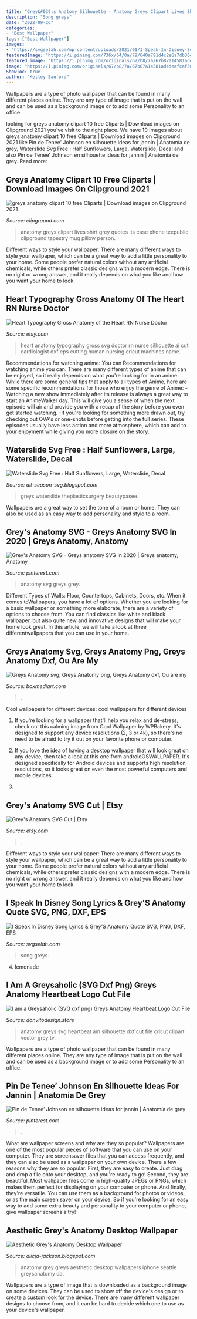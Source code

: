 ```yaml
---
title: "Grey&#039;s Anatomy Silhouette - Anatomy Greys Clipart Lives Shirt Grey Quotes Its Case Phone Teepublic Clipground Tapestry Mug Pillow Person"
description: "Song greys"
date: "2022-09-26"
categories:
- "Best Wallpaper"
tags: ["Best Wallpaper"]
images:
- "https://svgselah.com/wp-content/uploads/2021/01/I-Speak-In-Disney-Song-Lyrics-GreyS-Anatomy-Quote-SVG-PNG-DXF-EPS-1.jpg?x32345"
featuredImage: "https://i.pinimg.com/736x/64/0a/79/640a791d4c2e6a7db36460bc19089146.jpg"
featured_image: "https://i.pinimg.com/originals/67/b8/7a/67b87a14581adedeafcaf3081722ce84.jpg"
image: "https://i.pinimg.com/originals/67/b8/7a/67b87a14581adedeafcaf3081722ce84.jpg"
ShowToc: true
author: "Kelley Sanford"
---
```





Wallpapers are a type of photo wallpaper that can be found in many different places online. They are any type of image that is put on the wall and can be used as a background image or to add some Personality to an office.

	

		
looking for greys anatomy clipart 10 free Cliparts | Download images on Clipground 2021 you've visit to the right place. We have 10 Images about greys anatomy clipart 10 free Cliparts | Download images on Clipground 2021 like Pin de Tenee’ Johnson en silhouette ideas for jannin | Anatomía de grey, Waterslide Svg Free : Half Sunflowers, Large, Waterslide, Decal and also Pin de Tenee’ Johnson en silhouette ideas for jannin | Anatomía de grey. Read more:
		
    
## Greys Anatomy Clipart 10 Free Cliparts | Download Images On Clipground 2021

<img loading=lazy src="https://clipground.com/images/greys-anatomy-clipart-11.jpg" onerror="this.onerror=null;this.src='https://tse3.mm.bing.net/th?id=OIP.fsQxQdMxml9mx9V20DtNWAHaHa&amp;pid=15.1';" alt="greys anatomy clipart 10 free Cliparts | Download images on Clipground 2021">

_Source: clipground.com_

>anatomy greys clipart lives shirt grey quotes its case phone teepublic clipground tapestry mug pillow person. 

	

Different ways to style your wallpaper:
There are many different ways to style your wallpaper, which can be a great way to add a little personality to your home. Some people prefer natural colors without any artificial chemicals, while others prefer classic designs with a modern edge. There is no right or wrong answer, and it really depends on what you like and how you want your home to look.

    
## Heart Typography Gross Anatomy Of The Heart RN Nurse Doctor

<img loading=lazy src="https://img.etsystatic.com/il/f225a7/1357969040/il_570xN.1357969040_s7rt.jpg?version=0" onerror="this.onerror=null;this.src='https://tse2.mm.bing.net/th?id=OIP.OjXv--XQoPu03ABixh9ACAHaHV&amp;pid=15.1';" alt="Heart Typography Gross Anatomy of the Heart RN Nurse Doctor">

_Source: etsy.com_

>heart anatomy typography gross svg doctor rn nurse silhouette ai cut cardiologist dxf eps cutting human nursing cricut machines name. 

	

Recommendations for watching anime: You can
Recommendations for watching anime you can. There are many different types of anime that can be enjoyed, so it really depends on what you're looking for in an anime. While there are some general tips that apply to all types of Anime, here are some specific recommendations for those who enjoy the genre of Anime: 
-Watching a new show immediately after its release is always a great way to start an AnimeWalker day. This will give you a sense of when the next episode will air and provide you with a recap of the story before you even get started watching. 
-If you're looking for something more drawn out, try checking out OVA's or one-shots before getting into the full series. These episodes usually have less action and more atmosphere, which can add to your enjoyment while giving you more closure on the story.

    
## Waterslide Svg Free : Half Sunflowers, Large, Waterslide, Decal

<img loading=lazy src="https://i.pinimg.com/originals/5a/d7/3e/5ad73ebaba76d644eb73f67ef1a64a4a.jpg" onerror="this.onerror=null;this.src='https://tse2.mm.bing.net/th?id=OIP.n-SBV2brSgBr46Hnd0UcdwHaF6&amp;pid=15.1';" alt="Waterslide Svg Free : Half Sunflowers, Large, Waterslide, Decal">

_Source: all-season-svg.blogspot.com_

>greys waterslide theplasticsurgery beautypasee. 

	

Wallpapers are a great way to set the tone of a room or home. They can also be used as an easy way to add personality and style to a room.

    
## Grey&#039;s Anatomy SVG - Greys Anatomy SVG In 2020 | Greys Anatomy, Anatomy

<img loading=lazy src="https://i.pinimg.com/originals/67/b8/7a/67b87a14581adedeafcaf3081722ce84.jpg" onerror="this.onerror=null;this.src='https://tse1.mm.bing.net/th?id=OIP.5UDiv0CmlycKygCUlG0vgwHaHa&amp;pid=15.1';" alt="Grey&#039;s Anatomy SVG - Greys anatomy SVG in 2020 | Greys anatomy, Anatomy">

_Source: pinterest.com_

>anatomy svg greys grey. 

	

Different Types of Walls: Floor, Countertops, Cabinets, Doors, etc.
When it comes toWallpapers, you have a lot of options. Whether you are looking for a basic wallpaper or something more elaborate, there are a variety of options to choose from. You can find classics like white and black wallpaper, but also quite new and innovative designs that will make your home look great. In this article, we will take a look at three differentwallpapers that you can use in your home.

    
## Greys Anatomy Svg, Greys Anatomy Png, Greys Anatomy Dxf, Ou Are My

<img loading=lazy src="https://i1.wp.com/boxmediart.com/wp-content/uploads/2021/05/Greys-Anatomy-RE-01-3.jpg?resize=340%2C272&amp;ssl=1" onerror="this.onerror=null;this.src='https://tse1.mm.bing.net/th?id=OIP.hprMmcqg3qqo3EEfdoBYqgAAAA&amp;pid=15.1';" alt="Greys Anatomy svg, Greys Anatomy png, Greys Anatomy dxf, Ou are my">

_Source: boxmediart.com_

>. 

	

Cool wallpapers for different devices:
cool wallpapers for different devices 

1. If you're looking for a wallpaper that'll help you relax and de-stress, check out this calming image from Cool Wallpaper by WPBakery. It's designed to support any device resolutions (2, 3 or 4k), so there's no need to be afraid to try it out on your favorite phone or computer.

2. If you love the idea of having a desktop wallpaper that will look great on any device, then take a look at this one from androidOSWALLPAPER. It's designed specifically for Android devices and supports high resolution resolutions, so it looks great on even the most powerful computers and mobile devices.

3.

    
## Grey&#039;s Anatomy SVG Cut | Etsy

<img loading=lazy src="https://i.etsystatic.com/19872710/r/il/288f69/2363531589/il_570xN.2363531589_pip7.jpg" onerror="this.onerror=null;this.src='https://tse3.mm.bing.net/th?id=OIP.3qvjvkCBuPQ-X6nLp4TZRAHaHa&amp;pid=15.1';" alt="Grey&#039;s Anatomy SVG Cut | Etsy">

_Source: etsy.com_

>. 

	

Different ways to style your wallpaper:
There are many different ways to style your wallpaper, which can be a great way to add a little personality to your home. Some people prefer natural colors without any artificial chemicals, while others prefer classic designs with a modern edge. There is no right or wrong answer, and it really depends on what you like and how you want your home to look.

    
## I Speak In Disney Song Lyrics &amp; Grey&#039;S Anatomy Quote SVG, PNG, DXF, EPS

<img loading=lazy src="https://svgselah.com/wp-content/uploads/2021/01/I-Speak-In-Disney-Song-Lyrics-GreyS-Anatomy-Quote-SVG-PNG-DXF-EPS-1.jpg?x32345" onerror="this.onerror=null;this.src='https://tse4.mm.bing.net/th?id=OIP.TpakPlzXHEI2aKp-cbZGEAHaHa&amp;pid=15.1';" alt="I Speak In Disney Song Lyrics &amp; Grey&#039;S Anatomy Quote SVG, PNG, DXF, EPS">

_Source: svgselah.com_

>song greys. 

	

4. lemonade 

    
## I Am A Greysaholic (SVG Dxf Png) Greys Anatomy Heartbeat Logo Cut File

<img loading=lazy src="https://www.donvitodesign.store/wp-content/uploads/2020/12/Imagen-Greys-Anatomy-I-am-a-Greysaholic-T-Shirt-Example.jpg" onerror="this.onerror=null;this.src='https://tse1.mm.bing.net/th?id=OIP.J30b_ltiMcmbBX7G64q4ewHaE8&amp;pid=15.1';" alt="I am a Greysaholic (SVG dxf png) Greys Anatomy Heartbeat Logo Cut File">

_Source: donvitodesign.store_

>anatomy greys svg heartbeat am silhouette dxf cut file cricut clipart vector grey tv. 

	



Wallpapers are a type of photo wallpaper that can be found in many different places online. They are any type of image that is put on the wall and can be used as a background image or to add some Personality to an office.

    
## Pin De Tenee’ Johnson En Silhouette Ideas For Jannin | Anatomía De Grey

<img loading=lazy src="https://i.pinimg.com/736x/64/0a/79/640a791d4c2e6a7db36460bc19089146.jpg" onerror="this.onerror=null;this.src='https://tse1.mm.bing.net/th?id=OIP.4Vc6evIz3VhbcP92iyiwrgHaHa&amp;pid=15.1';" alt="Pin de Tenee’ Johnson en silhouette ideas for jannin | Anatomía de grey">

_Source: pinterest.com_

>. 

	

What are wallpaper screens and why are they so popular?
Wallpapers are one of the most popular pieces of software that you can use on your computer. They are screensaver files that you can access frequently, and they can also be used as a wallpaper on your own device. There a few reasons why they are so popular. First, they are easy to create. Just drag and drop a file onto your desktop, and you're ready to go! Second, they are beautiful. Most wallpaper files come in high-quality JPEGs or PNGs, which makes them perfect for displaying on your computer or phone. And finally, they're versatile. You can use them as a background for photos or videos, or as the main screen saver on your device. So if you're looking for an easy way to add some extra beauty and personality to your computer or phone, give wallpaper screens a try!

    
## Aesthetic Grey&#039;s Anatomy Desktop Wallpaper

<img loading=lazy src="https://i.pinimg.com/originals/70/65/8c/70658cf4096760f79493cf448903dfd8.jpg" onerror="this.onerror=null;this.src='https://tse2.mm.bing.net/th?id=OIP.-88qjJqJaKZC91JV1efZHAHaNL&amp;pid=15.1';" alt="Aesthetic Grey&#039;s Anatomy Desktop Wallpaper">

_Source: alicja-jackson.blogspot.com_

>anatomy grey greys aesthetic desktop wallpapers iphone seattle greysanatomy da. 

	

Wallpapers are a type of image that is downloaded as a background image on some devices. They can be used to show off the device's design or to create a custom look for the device. There are many different wallpaper designs to choose from, and it can be hard to decide which one to use as your device's wallpaper.


